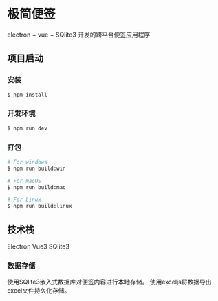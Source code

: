 # 极简便签
electron + vue + SQlite3 开发的跨平台便签应用程序

## 项目启动

### 安装

```bash
$ npm install
```

### 开发环境

```bash
$ npm run dev
```

### 打包

```bash
# For windows
$ npm run build:win

# For macOS
$ npm run build:mac

# For Linux
$ npm run build:linux
```

## 技术栈
Electron 
Vue3 
SQlite3

### 数据存储
使用SQlite3嵌入式数据库对便签内容进行本地存储。
使用exceljs将数据导出excel文件持久化存储。
